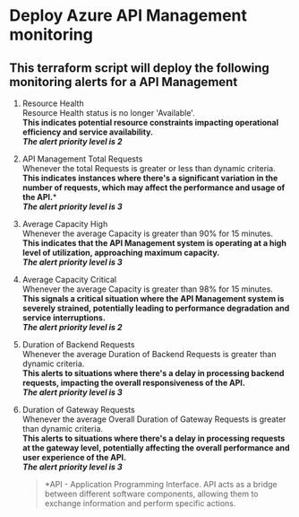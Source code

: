 # Deploy Azure API Management monitoring
## This terraform script will deploy the following monitoring alerts for a API Management

1. Resource Health  
Resource Health status is no longer 'Available'.  
**This indicates potential resource constraints impacting operational efficiency and service availability.**  
***The alert priority level is 2***  

2. API Management Total Requests  
Whenever the total Requests is greater or less than dynamic criteria.  
**This indicates instances where there's a significant variation in the number of requests, which may affect the performance and usage of the API.***  
***The alert priority level is 3***  

3. Average Capacity High  
Whenever the average Capacity is greater than 90% for 15 minutes.  
**This indicates that the API Management system is operating at a high level of utilization, approaching maximum capacity.**  
***The alert priority level is 3***  

4. Average Capacity Critical  
Whenever the average Capacity is greater than 98% for 15 minutes.  
**This signals a critical situation where the API Management system is severely strained, potentially leading to performance degradation and service interruptions.**  
***The alert priority level is 2***  

5. Duration of Backend Requests  
Whenever the average Duration of Backend Requests is greater than dynamic criteria.  
**This alerts to situations where there's a delay in processing backend requests, impacting the overall responsiveness of the API.**  
***The alert priority level is 3***  

6. Duration of Gateway Requests  
Whenever the average Overall Duration of Gateway Requests is greater than dynamic criteria.   
**This alerts to situations where there's a delay in processing requests at the gateway level, potentially affecting the overall performance and user experience of the API.**  
***The alert priority level is 3***  

    > *API - Application Programming Interface. API acts as a bridge between different software components, allowing them to exchange information and perform specific actions.  


